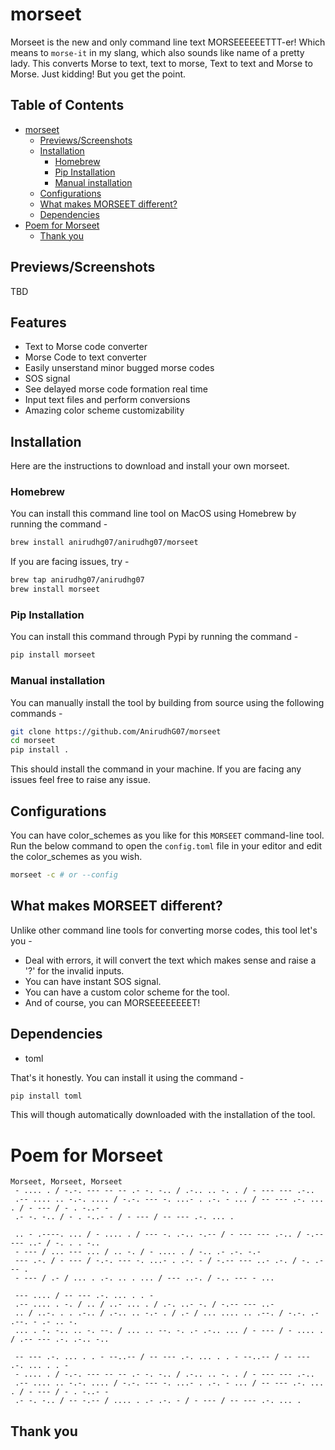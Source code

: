 # morseet

Morseet is the new and only command line text MORSEEEEEETTT-er! Which means to `morse-it` in my slang, which also sounds like name of a pretty lady. This converts Morse to text, text to morse, Text to text and Morse to Morse. Just kidding!
But you get the point.

## Table of Contents

- [morseet](#morseet)
  - [Previews/Screenshots](#previewsscreenshots)
  - [Installation](#installation)
    - [Homebrew](#homebrew)
    - [Pip Installation](#pip-installation)
    - [Manual installation](#manual-installation)
  - [Configurations](#configurations)
  - [What makes MORSEET different?](#what-makes-morseet-different)
  - [Dependencies](#dependencies)
- [Poem for Morseet](#poem-for-morseet)
  - [Thank you](#thank-you)

## Previews/Screenshots

TBD

## Features

- Text to Morse code converter
- Morse Code to text converter
- Easily unserstand minor bugged morse codes
- SOS signal
- See delayed morse code formation real time
- Input text files and perform conversions
- Amazing color scheme customizability

## Installation

Here are the instructions to download and install your own morseet.

### Homebrew

You can install this command line tool on MacOS using Homebrew by running the command -

```bash
brew install anirudhg07/anirudhg07/morseet
```

If you are facing issues, try -

```bash
brew tap anirudhg07/anirudhg07
brew install morseet
```

### Pip Installation

You can install this command through Pypi by running the command -

```bash
pip install morseet
```

### Manual installation

You can manually install the tool by building from source using the following commands -

```bash
git clone https://github.com/AnirudhG07/morseet
cd morseet
pip install .
```

This should install the command in your machine. If you are facing any issues feel free to raise any issue.

## Configurations

You can have color_schemes as you like for this `MORSEET` command-line tool. Run the below command to open the `config.toml` file in your editor and edit the color_schemes as you wish.

```bash
morseet -c # or --config
```

## What makes MORSEET different?

Unlike other command line tools for converting morse codes, this tool let's you -

- Deal with errors, it will convert the text which makes sense and raise a '?' for the invalid inputs.
- You can have instant SOS signal.
- You can have a custom color scheme for the tool.
- And of course, you can MORSEEEEEEEET!

## Dependencies

- toml

That's it honestly. You can install it using the command -

```bash
pip install toml
```

This will though automatically downloaded with the installation of the tool.

# Poem for Morseet

```
Morseet, Morseet, Morseet
 - .... . / -.-. --- -- -- .- -. -.. / .-.. .. -. . / - --- --- .-..
 .-- .... .. -.-. .... / -.-. --- -. ...- . .-. - ... / -- --- .-. ... . / - --- / - . -..- -
 .- -. -.. / - . -..- - / - --- / -- --- .-. ... .

 .. - .----. ... / - .... . / --- -. .-.. -.-- / - --- --- .-.. / -.-- --- ..- / -. . . -..
 - --- / ... --- ... / .. -. / - .... . / -.. .- .-. -.-
 --- .-. / - --- / -.-. --- -. ...- . .-. - / -.-- --- ..- .-. / -. .- -- .
 - --- / .- / ... . .-. .. . ... / --- ..-. / -.. --- - ...

 --- .... / -- --- .-. ... . . -
 .-- .... . -. / .. / ..- ... . / .-. ..- -. / -.-- --- ..-
 .. / ..-. . . .-.. / .-.. .. -.- . / .- / ... .... .. .--. / -.-. .- .--. - .- .. -.
 ... . -. -.. .. -. --. / ... .. --. -. .- .-.. ... / - --- / - .... . / .-- --- .-. .-.. -..

 -- --- .-. ... . . - --..-- / -- --- .-. ... . . - --..-- / -- --- .-. ... . . -
 - .... . / -.-. --- -- -- .- -. -.. / .-.. .. -. . / - --- --- .-..
 .-- .... .. -.-. .... / -.-. --- -. ...- . .-. - ... / -- --- .-. ... . / - --- / - . -..- -
 .- -. -.. / -- -.-- / .... . .- .-. - / - --- / -- --- .-. ... .
```

## Thank you
